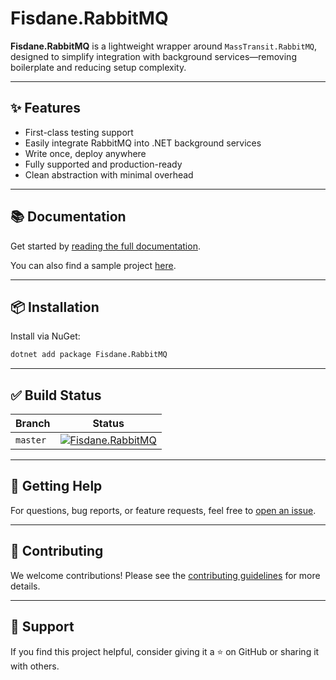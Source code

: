 # Fisdane.RabbitMQ

**Fisdane.RabbitMQ** is a lightweight wrapper around `MassTransit.RabbitMQ`, designed to simplify integration with background services—removing boilerplate and reducing setup complexity.

---

## ✨ Features

- First-class testing support
- Easily integrate RabbitMQ into .NET background services
- Write once, deploy anywhere
- Fully supported and production-ready
- Clean abstraction with minimal overhead

---

## 📚 Documentation

Get started by [reading the full documentation](https://fisdane.github.io/Fisdane.RabbitMQ/).

You can also find a sample project [here](https://github.com/fisdane/Fisdane.RabbitMQ.Sample).

---


## 📦 Installation

Install via NuGet:

```bash
dotnet add package Fisdane.RabbitMQ
```

---


## ✅ Build Status

| Branch | Status |
|--------|--------|
| `master` | [![Fisdane.RabbitMQ](https://github.com/fisdane/Fisdane.RabbitMQ/actions/workflows/build.yml/badge.svg)](https://github.com/fisdane/Fisdane.RabbitMQ/actions/workflows/build.yml) |

---

## 🙋 Getting Help

For questions, bug reports, or feature requests, feel free to [open an issue](https://github.com/fisdane/Fisdane.RabbitMQ/issues).

---

## 🤝 Contributing

We welcome contributions! Please see the [contributing guidelines](CONTRIBUTING.md) for more details.

---

<!-- ## 📄 License

This project is licensed under the [MIT License](LICENSE). -->
<!-- --- -->

## 💬 Support

If you find this project helpful, consider giving it a ⭐ on GitHub or sharing it with others.